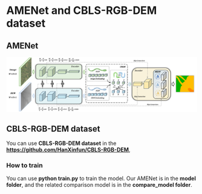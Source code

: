 # AMENet and CBLS-RGB-DEM dataset

## AMENet
<img width="2048" alt="image" src="AMENet.png">

## CBLS-RGB-DEM dataset
You can use **CBLS-RGB-DEM dataset** in the **https://github.com/HanXinfun/CBLS-RGB-DEM**,

### How to train
You can use **python train.py** to train the model. Our AMENet is in the **model folder**, and the related comparison model is in the **compare_model folder**.
